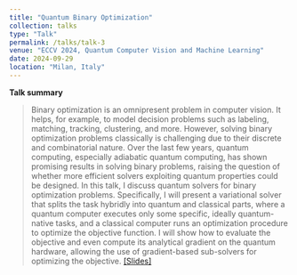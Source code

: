```yaml
---
title: "Quantum Binary Optimization"
collection: talks
type: "Talk"
permalink: /talks/talk-3
venue: "ECCV 2024, Quantum Computer Vision and Machine Learning"
date: 2024-09-29
location: "Milan, Italy"
---
```


**Talk summary**
> Binary optimization is an omnipresent problem in computer vision. It helps, for example, to model decision problems such as labeling, matching, tracking, clustering, and more. However, solving binary optimization problems classically is challenging due to their discrete and combinatorial nature. Over the last few years, quantum computing, especially adiabatic quantum computing, has shown promising results in solving binary problems, raising the question of whether more efficient solvers exploiting quantum properties could be designed. In this talk, I discuss quantum solvers for binary optimization problems. Specifically, I will present a variational solver that splits the task hybridly into quantum and classical parts, where a quantum computer executes only some specific, ideally quantum-native tasks, and a classical computer runs an optimization procedure to optimize the objective function. I will show how to evaluate the objective and even compute its analytical gradient on the quantum hardware, allowing the use of gradient-based sub-solvers for optimizing the objective.
[[Slides]](/files/talk3/qc_eccv2024_KueteMeli.pdf)
